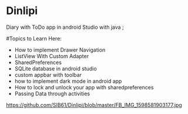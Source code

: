 # Dinlipi
Diary with ToDo app in android Studio with java ;

#Topics to Learn Here:

- How to implement Drawer Navigation
- ListView With Custom Adapter 
- SharedPreferences
- SQLite database in android studio 
- custom appbar with toolbar 
- how to implement dark mode in android app 
- How to lock and unlock your app with sharedpreferences 
- Passing Data through activities 

https://github.com/SIB61/Dinlipi/blob/master/FB_IMG_1598581903177.jpg
